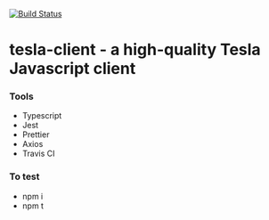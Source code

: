 [![Build Status](https://travis-ci.com/tesla-js/tesla-client.svg?branch=master)](https://travis-ci.com/tesla-js/tesla-client)
# tesla-client - a high-quality Tesla Javascript client

### Tools
* Typescript
* Jest
* Prettier
* Axios
* Travis CI

### To test
* npm i
* npm t
